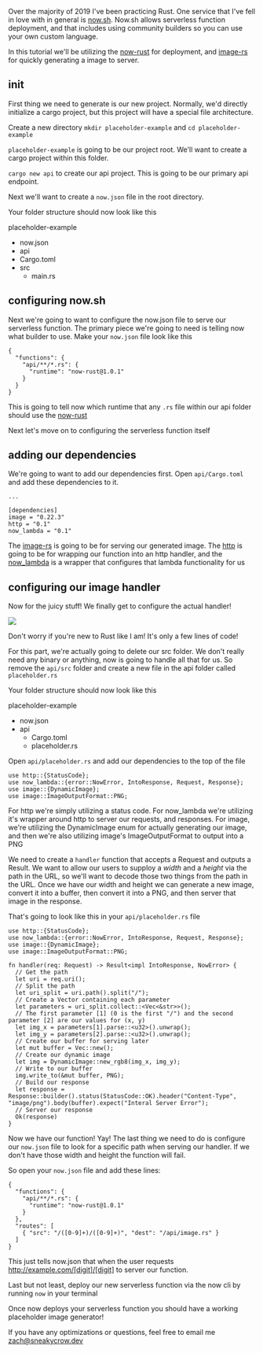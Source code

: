 Over the majority of 2019 I've been practicing Rust. One service that I've fell in love with in general is [now.sh](https://now.sh). Now.sh allows serverless function deployment, and that includes using community builders so you can use your own custom language.

In this tutorial we'll be utilizing the [now-rust](https://github.com/mike-engel/now-rust) for deployment, and [image-rs](https://github.com/image-rs/image) for quickly generating a image to server.

## init

First thing we need to generate is our new project. Normally, we'd directly initialize a cargo project, but this project will have a special file architecture.

Create a new directory `mkdir placeholder-example` and `cd placeholder-example`

`placeholder-example` is going to be our project root. We'll want to create a cargo project within this folder.

`cargo new api` to create our api project. This is going to be our primary api endpoint.

Next we'll want to create a `now.json` file in the root directory.

Your folder structure should now look like this

placeholder-example
 - now.json
 - api
  - Cargo.toml
  - src
    - main.rs

## configuring now.sh

Next we're going to want to configure the now.json file to serve our serverless function. The primary piece we're going to need is telling now what builder to use. Make your `now.json` file look like this

```
{
  "functions": {
    "api/**/*.rs": {
      "runtime": "now-rust@1.0.1"
    }
  }
}
```

This is going to tell now which runtime that any `.rs` file within our api folder should use the [now-rust](https://github.com/mike-engel/now-rust)

Next let's move on to configuring the serverless function itself

## adding our dependencies

We're going to want to add our dependencies first. Open `api/Cargo.toml` and add these dependencies to it. 

```
...

[dependencies]
image = "0.22.3"
http = "0.1"
now_lambda = "0.1"
```

The [image-rs](https://github.com/image-rs/image) is going to be for serving our generated image. The [http](https://github.com/hyperium/http) is going to be for wrapping our function into an http handler, and the [now_lambda](https://crates.io/crates/now_lambda) is a wrapper that configures that lambda functionality for us

## configuring our image handler

Now for the juicy stuff! We finally get to configure the actual handler!

![](https://media.giphy.com/media/dkGhBWE3SyzXW/giphy.gif)

Don't worry if you're new to Rust like I am! It's only a few lines of code!

For this part, we're actually going to delete our src folder. We don't really need any binary or anything, now is going to handle all that for us. So remove the `api/src` folder and create a new file in the api folder called `placeholder.rs`
 
Your folder structure should now look like this

placeholder-example
- now.json
- api
  - Cargo.toml
  - placeholder.rs

Open `api/placeholder.rs` and add our dependencies to the top of the file

```
use http::{StatusCode};
use now_lambda::{error::NowError, IntoResponse, Request, Response};
use image::{DynamicImage};
use image::ImageOutputFormat::PNG;
```

For http we're simply utilizing a status code. For now_lambda we're utilizing it's wrapper around http to server our requests, and responses. For image, we're utilizing the DynamicImage enum for actually generating our image, and then we're also utilizing image's ImageOutputFormat to output into a PNG

We need to create a `handler` function that accepts a Request and outputs a Result. We want to allow our users to supploy a *width* and a *height* via the path in the URL, so we'll want to decode those two things from the path in the URL.
Once we have our width and height we can generate a new image, convert it into a buffer, then convert it into a PNG, and then server that image in the response. 

That's going to look like this in your `api/placeholder.rs` file

```
use http::{StatusCode};
use now_lambda::{error::NowError, IntoResponse, Request, Response};
use image::{DynamicImage};
use image::ImageOutputFormat::PNG;

fn handler(req: Request) -> Result<impl IntoResponse, NowError> {
  // Get the path
  let uri = req.uri();
  // Split the path
  let uri_split = uri.path().split("/");
  // Create a Vector containing each parameter
  let parameters = uri_split.collect::<Vec<&str>>();
  // The first parameter [1] (0 is the first "/") and the second parameter [2] are our values for (x, y)
  let img_x = parameters[1].parse::<u32>().unwrap();
  let img_y = parameters[2].parse::<u32>().unwrap();
  // Create our buffer for serving later
  let mut buffer = Vec::new();
  // Create our dynamic image
  let img = DynamicImage::new_rgb8(img_x, img_y);
  // Write to our buffer
  img.write_to(&mut buffer, PNG);
  // Build our response
  let response = Response::builder().status(StatusCode::OK).header("Content-Type", "image/png").body(buffer).expect("Interal Server Error");
  // Server our response
  Ok(response)
}
```

Now we have our function! Yay! The last thing we need to do is configure our `now.json` file to look for a specific path when serving our handler. If we don't have those width and height the function will fail.

So open your `now.json` file and add these lines:

```
{
  "functions": {
    "api/**/*.rs": {
      "runtime": "now-rust@1.0.1"
    }
  },
  "routes": [
    { "src": "/([0-9]+)/([0-9]+)", "dest": "/api/image.rs" }
  ]
}
```

This just tells now.json that when the user requests http://example.com/[digit]/[digit] to server our function.

Last but not least, deploy our new serverless function via the now cli by running `now` in your terminal

Once now deploys your serverless function you should have a working placeholder image generator!


If you have any optimizations or questions, feel free to email me zach@sneakycrow.dev
